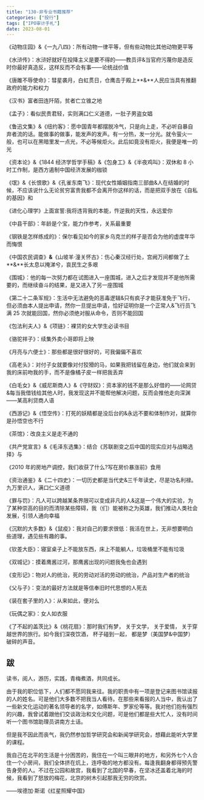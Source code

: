 ```yaml
---
title: "130-非专业书籍推荐"
categories: ["投行"]
tags: ["IPO审计手札"]
date: 2023-08-01
---
```

《动物庄园》&《一九八四》：所有动物一律平等，但有些动物比其他动物更平等

《水浒传》：水浒好就好在投降主义是要不得的——教员评&当官府污蔑你是造反时你最好真造反，这样反而不会有事——论统战价值

《唐雎不辱使命》：彗星袭月，白虹贯日，仓鹰击于殿上**&**人民应当具有推翻政府的能力和权力

《汉书》富者田连阡陌，贫者亡立锥之地

《孟子》：看似民贵君轻，实则满口仁义道德，一肚子男盗女娼

《鲁迅文集》&《纽约客》：愿中国青年都摆脱冷气，只是向上走，不必听自暴自弃者流的话。能做事的做事，能发声的发声。有一分热，发一分光。就令萤火一般，也可以在黑暗里发一点光，不必等候炬火。此后如竟没有炬火，我便是唯一的光

《资本论》&《1844 经济学哲学手稿》&《包身工》&《半夜鸡叫》：双休和 8 小时工作制，是西方遏制中国经济发展的枷锁

《氓》&《长恨歌》&《孔雀东南飞》：现代女性婚姻指南三部曲&人在结婚的时候，不应该说什么无论贫穷富贵我都不会离开你这样的话，而是把双手放在《自私的基因》和

《进化心理学》上面宣誓:我将违背我的本能，忤逆我的天性，永远爱你

《中县干部》：年龄是个宝，能力作参考，关系最重要

《钢铁是怎样练成的》：保尔看见如今的家乡乌克兰的样子是否会为他的虚度年华而悔恨

《中国农民调查》**&**《山坡羊·潼关怀古》：伤心秦汉经行处，宫阙万间都做了土**&**长太息以掩涕兮，哀民生之多艰

《围城》：他的每一次努力都在试图进入一座围城，进入之后才发现并不是他所需要的，而继续奋斗的结果，是又进入了另一座围城

《第二十二条军规》：生活中无法避免的恶毒逻辑&只有疯子才能获准免于飞行，但必须由本人提出申请，然你一旦提出申请，恰好证明你是一个正常人&飞行员飞满 25 次就能回国，然你必须绝对服从命令，否则不能回国

《包法利夫人》&《项链》：裸贷的女大学生必读书目

《骆驼祥子》：续集外卖小哥即将上映

《月亮与六便士》：那些都是很好很好的，可我偏偏不喜欢

《高老头》：对付子女就要像对付狡猾的马，如果我把钱留在身边，他们就会来到我的床前吻我的手，而不是像橘子皮一样把我丢弃

《白毛女》&《威尼斯商人》&《守财奴》：资本家的钱不是那么好借的——论网贷&每当我借钱给其他人时，我发现这并不能帮他解决问题，反而会推他走向深渊——某高利贷商人语

《西游记》&《悟空传》：打死的妖精都是没后台的&永远不要和体制作对，就算你是孙悟空也不行

《茶馆》：改良主义是走不通的

《共产党宣言》&《毛泽东选集》：结合《苏联剧变之后中国的现实应对与战略选择》与

《2010 年的房地产调控，我们收获了什么?写在房价暴涨前》食用

《资治通鉴》&《二十四史》：一切历史都是当代史&三千年读史，尽是功名利禄。九万里识人，满口仁义道德

《罪与罚》：凡人可以跨越某条界限可以变成非凡的人&这是一个伟大的实验，为了某种崇高的目的而清除某些障碍，我（们）能被称之为英雄，我们推动人类社会发展，引领人通向幸福

《沉默的大多数》&《鼠疫》：我对自己的要求很低：我活在世上，无非想要明白些道理，遇见些有趣的事。

《钦差大臣》：寝室桌子上不能放东西，床上不能躺人，垃圾桶里不能有垃圾

《双城记》：摸着鹰酱过河，那鹰酱出现的问题我兔也会遇到

《变形记》：物对人的统治，死的劳动对活的劳动的统治，产品对生产者的统治

《父与子》：变法的最好方法就是等信奉旧时代思想的人死去

《装在套子里的人》：从来如此，便对么

《玩偶之家》：女人如衣服

《了不起的盖茨比》&《桃花扇》：那时我们有梦， 关于文学， 关于爱情， 关于穿越世界的旅行。如今我们深夜饮酒， 杯子碰到一起， 都是梦（美国梦&中国梦）破碎的声音。

## 跋

读书，阅人，游历，实践，青梅煮酒，共同成长。

由于我的职位低下，人们都不愿同我来往。我的职责中有一项是登记来图书馆读报的人的姓名。可是他们大多数不把我当人看待。在那些来看报的人当中，我认出了一些新文化运动的著名领导者的名字，如傅斯年、罗家伦等等。我对他们抱有强烈的兴趣，我曾试着跟他们交谈政治和文化问题，可是他们都是些大忙人，没有时间听一个图书馆助理员讲南方土话。

但是我不因此而丧气，我仍然参加哲学研究会和新闻学研究会，想藉此能听大学里的课程。

我自己在北平的生活是十分困苦的，我住在一个叫三眼井的地方，和另外七个人合住一个小房间，我们全体挤在炕上，连呼吸的地方都没有。每逢我翻身都得预先警告身旁的人。不过在公园和故宫，我看到了北国的早春，在坚冰还盖着北海的时 候，我看到了怒放的梅花，北京的树木引起那我无穷的欣赏。

——埃德加·斯诺《红星照耀中国》